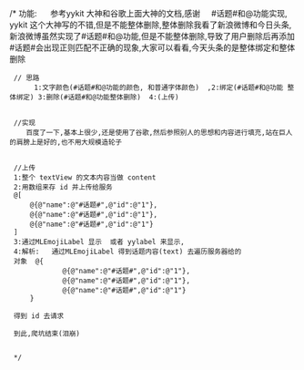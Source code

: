  /*
     功能:
      参考yykit 大神和谷歌上面大神的文档,感谢
     
        #话题#和@功能实现,  yykit 这个大神写的不错,但是不能整体删除,整体删除我看了新浪微博和今日头条,新浪微博虽然实现了#话题#和@功能,但是不能整体删除,导致了用户删除后再添加#话题#会出现正则匹配不正确的现象,大家可以看看,今天头条的是整体绑定和整体删除
     
     // 思路
          1:文字颜色(#话题#和@功能的颜色, 和普通字体颜色)  ,2:绑定(#话题#和@功能 整体绑定) 3:删除(#话题#和@功能整体删除)  4:(上传)
     
     
     //实现
        百度了一下,基本上很少,还是使用了谷歌,然后参照别人的思想和内容进行填充,站在巨人的肩膀上是好的,也不用大规模造轮子
     
     
     //上传
     1:整个 textView 的文本内容当做 content
     2:用数组来存 id 并上传给服务
     @[
         @{@"name":@"#话题#",@"id":@"1"},
         @{@"name":@"#话题#",@"id":@"1"},
         @{@"name":@"#话题#",@"id":@"1"}
     ]
     3:通过MLEmojiLabel 显示  或者 yylabel 来显示,
     4:解析:   通过MLEmojiLabel 得到话题内容(text) 去遍历服务器给的
     对象  @{
                 @{@"name":@"#话题#",@"id":@"1"},
                 @{@"name":@"#话题#",@"id":@"1"},
                 @{@"name":@"#话题#",@"id":@"1"}
         }
     
     得到 id 去请求
     
     到此,爬坑结束(泪崩)
     
    
     */
    
